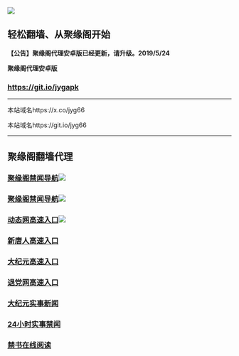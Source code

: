 ![](https://raw.githubusercontent.com/hao369/a/master/j.jpg)



## 轻松翻墙、从聚缘阁开始



**【公告】聚缘阁代理安卓版已经更新，请升级。2019/5/24**

 
**聚缘阁代理安卓版**
### https://git.io/jygapk  

***

本站域名https://x.co/jyg66 

本站域名https://git.io/jyg66



***




## 聚缘阁翻墙代理 



### [聚缘阁禁闻导航](https://6j9eeeehd-9wfi6cc96xkl.runkit.sh/)![](https://tup.vraet.cf/jyg.gif)

### [聚缘阁禁闻导航](https://muddy-art-45e2.heews.workers.dev/-----https://dh.1fgheh.ga/)![](https://tup.vraet.cf/jyg.gif)

### [动态网高速入口](https://muddy-art-45e2.heews.workers.dev/-----https://662.nhhc.com.au)![](https://tup.vraet.cf/jygdl.gif)


### [新唐人高速入口](https://muddy-art-45e2.heews.workers.dev/-----https://662.nhhc.com.au)

### [大纪元高速入口](https://muddy-art-45e2.heews.workers.dev/-----https://662.nhhc.com.au)

### [退党网高速入口](https://muddy-art-45e2.heews.workers.dev/-----https://662.nhhc.com.au)






### [大纪元实事新闻](https://git.io/fjmgE)

### [24小时实事禁闻](https://git.io/fj3Go)

### [禁书在线阅读](https://git.io/fjJ5Z)






